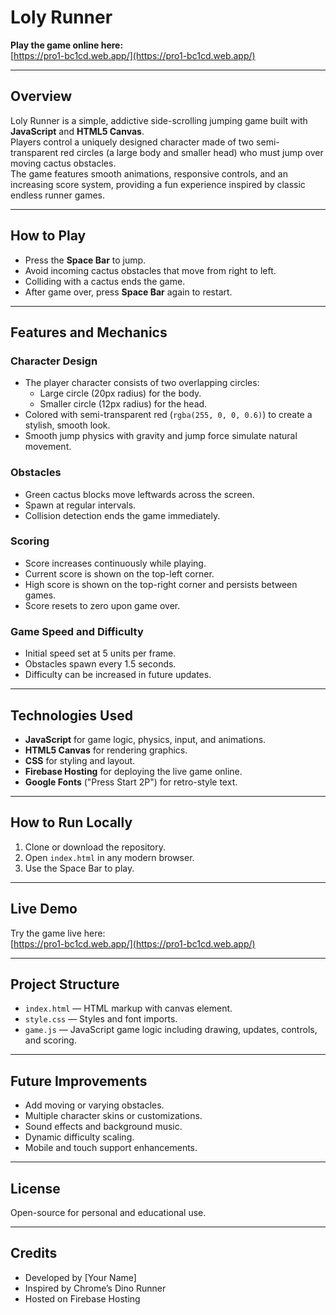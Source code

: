 # Loly Runner

**Play the game online here:**  
[https://pro1-bc1cd.web.app/](https://pro1-bc1cd.web.app/)

---

## Overview

Loly Runner is a simple, addictive side-scrolling jumping game built with **JavaScript** and **HTML5 Canvas**.  
Players control a uniquely designed character made of two semi-transparent red circles (a large body and smaller head) who must jump over moving cactus obstacles.  
The game features smooth animations, responsive controls, and an increasing score system, providing a fun experience inspired by classic endless runner games.

---

## How to Play

- Press the **Space Bar** to jump.  
- Avoid incoming cactus obstacles that move from right to left.  
- Colliding with a cactus ends the game.  
- After game over, press **Space Bar** again to restart.

---

## Features and Mechanics

### Character Design

- The player character consists of two overlapping circles:  
  - Large circle (20px radius) for the body.  
  - Smaller circle (12px radius) for the head.  
- Colored with semi-transparent red (`rgba(255, 0, 0, 0.6)`) to create a stylish, smooth look.  
- Smooth jump physics with gravity and jump force simulate natural movement.

### Obstacles

- Green cactus blocks move leftwards across the screen.  
- Spawn at regular intervals.  
- Collision detection ends the game immediately.

### Scoring

- Score increases continuously while playing.  
- Current score is shown on the top-left corner.  
- High score is shown on the top-right corner and persists between games.  
- Score resets to zero upon game over.

### Game Speed and Difficulty

- Initial speed set at 5 units per frame.  
- Obstacles spawn every 1.5 seconds.  
- Difficulty can be increased in future updates.

---

## Technologies Used

- **JavaScript** for game logic, physics, input, and animations.  
- **HTML5 Canvas** for rendering graphics.  
- **CSS** for styling and layout.  
- **Firebase Hosting** for deploying the live game online.  
- **Google Fonts** ("Press Start 2P") for retro-style text.

---

## How to Run Locally

1. Clone or download the repository.  
2. Open `index.html` in any modern browser.  
3. Use the Space Bar to play.

---

## Live Demo

Try the game live here:  
[https://pro1-bc1cd.web.app/](https://pro1-bc1cd.web.app/)

---

## Project Structure

- `index.html` — HTML markup with canvas element.  
- `style.css` — Styles and font imports.  
- `game.js` — JavaScript game logic including drawing, updates, controls, and scoring.

---

## Future Improvements

- Add moving or varying obstacles.  
- Multiple character skins or customizations.  
- Sound effects and background music.  
- Dynamic difficulty scaling.  
- Mobile and touch support enhancements.

---

## License

Open-source for personal and educational use.

---

## Credits

- Developed by [Your Name]  
- Inspired by Chrome’s Dino Runner  
- Hosted on Firebase Hosting

